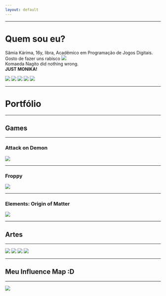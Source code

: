 ```yaml
---
layout: default
---
```

* * *
# Quem sou eu?  
Sâmia Kárima, 16y, libra, Acadêmico em Programação de Jogos Digitais.  
Gosto de fazer uns rabisco ![](flor.png)  
Komaeda Nagito did nothing wrong.  
**JUST MONIKA!** 

[![](facebook.png)](https://www.facebook.com/pqpsamia)
[![](twitter.png)](https://twitter.com/pqpsamia)
[![](steam.png)](http://steamcommunity.com/id/pqpsamia)
[![](instagram.png)](https://www.instagram.com/pqpsamina)
[![](pinterest.png)](https://br.pinterest.com/samiakarima10)  

* * *
# Portfólio

* * *
## Games
* * *
### Attack on Demon
[![](Attack.png)](https://samiakarima.github.io/AttackonDemon/)  
* * *
### Froppy
[![](Froppy.png)](https://samiakarima.github.io/Froppy/)  
* * *
### Elements: Origin of Matter
[![](Elements.png)](https://alvaromd2016.github.io/Elements/)  

* * *
## Artes
* * *
![](mikan.png)
![](chiaki.png)
![](sad.png)
![](yurii.png)

* * *
## Meu Influence Map :D
* * *
![](influence.png)
